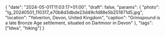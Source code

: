 {
   "date": "2024-05-01T11:03:17+01:00",
   "draft": false,
   "params": {
      "photo": "lg_20240501_110317_e70b8d3dbde23d49cfd88e5b251871d5.jpg",
      "location": "Yelverton, Devon, United Kingdom",
      "caption": "Grimspound is a late Bronze Age settlement, situated on Dartmoor in Devon"
   },
   "tags": ["ldwa", "hiking"]
}
